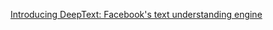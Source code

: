 [Introducing DeepText: Facebook's text understanding engine](https://code.facebook.com/posts/181565595577955/introducing-deeptext-facebook-s-text-understanding-engine/)
